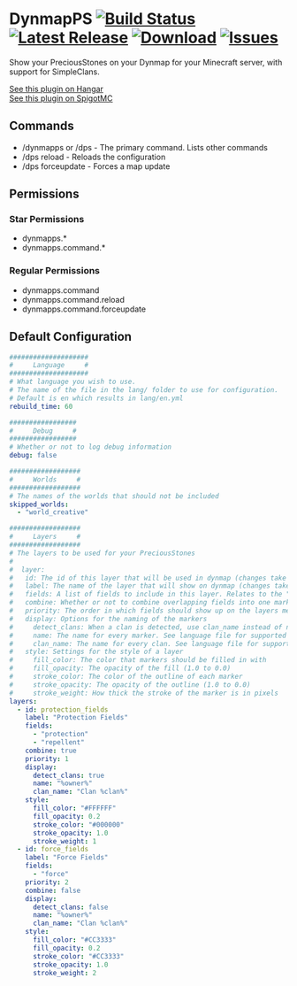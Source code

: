 # DynmapPS [![Build Status](https://img.shields.io/github/actions/workflow/status/FireController1847/DynmapPS/maven.yml)](https://github.com/FireController1847/DynmapPS/actions) [![Latest Release](https://img.shields.io/github/v/release/FireController1847/DynmapPS)](https://github.com/FireController1847/DynmapPS/releases) [![Download](https://img.shields.io/github/downloads/FireController1847/DynmapPS/total?color=%234C1)](https://github.com/FireController1847/DynmapPS/releases) [![Issues](https://img.shields.io/github/issues/FireController1847/DynmapPS)](https://github.com/FireController1847/DynmapPS/issues)

Show your PreciousStones on your Dynmap for your Minecraft server, with support for SimpleClans.

[See this plugin on Hangar](https://hangar.papermc.io/FireController1847/DynmapPS/)  
[See this plugin on SpigotMC](https://www.spigotmc.org/resources/dynmapps.86957/)

## Commands
- /dynmapps or /dps - The primary command. Lists other commands
- /dps reload - Reloads the configuration
- /dps forceupdate - Forces a map update

## Permissions
### Star Permissions
- dynmapps.*
- dynmapps.command.*

### Regular Permissions
- dynmapps.command
- dynmapps.command.reload
- dynmapps.command.forceupdate

## Default Configuration
```yml
####################
#     Language     #
####################
# What language you wish to use.
# The name of the file in the lang/ folder to use for configuration.
# Default is en which results in lang/en.yml
rebuild_time: 60

#################
#     Debug     #
#################
# Whether or not to log debug information
debug: false

##################
#     Worlds     #
##################
# The names of the worlds that should not be included
skipped_worlds:
  - "world_creative"

##################
#     Layers     #
##################
# The layers to be used for your PreciousStones
#
#  layer:
#   id: The id of this layer that will be used in dynmap (changes take effect after restart)
#   label: The name of the layer that will show on dynmap (changes take effect after restart)
#   fields: A list of fields to include in this layer. Relates to the "title" option on PreciousStones
#   combine: Whether or not to combine overlapping fields into one marker (prevents a map mess, but can improve build time)
#   priority: The order in which fields should show up on the layers menu (not actual in-map layering)
#   display: Options for the naming of the markers
#     detect_clans: When a clan is detected, use clan_name instead of name
#     name: The name for every marker. See language file for supported variables
#     clan_name: The name for every clan. See language file for supported variables
#   style: Settings for the style of a layer
#     fill_color: The color that markers should be filled in with
#     fill_opacity: The opacity of the fill (1.0 to 0.0)
#     stroke_color: The color of the outline of each marker
#     stroke_opacity: The opacity of the outline (1.0 to 0.0)
#     stroke_weight: How thick the stroke of the marker is in pixels
layers:
  - id: protection_fields
    label: "Protection Fields"
    fields:
      - "protection"
      - "repellent"
    combine: true
    priority: 1
    display:
      detect_clans: true
      name: "%owner%"
      clan_name: "Clan %clan%"
    style:
      fill_color: "#FFFFFF"
      fill_opacity: 0.2
      stroke_color: "#000000"
      stroke_opacity: 1.0
      stroke_weight: 1
  - id: force_fields
    label: "Force Fields"
    fields:
      - "force"
    priority: 2
    combine: false
    display:
      detect_clans: false
      name: "%owner%"
      clan_name: "Clan %clan%"
    style:
      fill_color: "#CC3333"
      fill_opacity: 0.2
      stroke_color: "#CC3333"
      stroke_opacity: 1.0
      stroke_weight: 2
```

